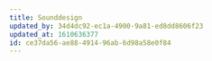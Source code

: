 ```yaml
---
title: Sounddesign
updated_by: 34d4dc92-ec1a-4900-9a81-ed8dd8606f23
updated_at: 1610636377
id: ce37da56-ae88-4914-96ab-6d98a58e0f84
---
```

